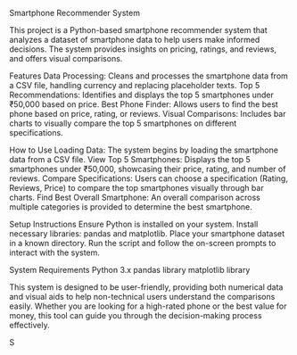 Smartphone Recommender System

This project is a Python-based smartphone recommender system that analyzes a dataset of smartphone data to help users make informed decisions. The system provides insights on pricing, ratings, and reviews, and offers visual comparisons.

Features
Data Processing: Cleans and processes the smartphone data from a CSV file, handling currency and replacing placeholder texts.
Top 5 Recommendations: Identifies and displays the top 5 smartphones under ₹50,000 based on price.
Best Phone Finder: Allows users to find the best phone based on price, rating, or reviews.
Visual Comparisons: Includes bar charts to visually compare the top 5 smartphones on different specifications.

How to Use
Loading Data: The system begins by loading the smartphone data from a CSV file.
View Top 5 Smartphones: Displays the top 5 smartphones under ₹50,000, showcasing their price, rating, and number of reviews.
Compare Specifications: Users can choose a specification (Rating, Reviews, Price) to compare the top smartphones visually through bar charts.
Find Best Overall Smartphone: An overall comparison across multiple categories is provided to determine the best smartphone.

Setup Instructions
Ensure Python is installed on your system.
Install necessary libraries: pandas and matplotlib.
Place your smartphone dataset in a known directory.
Run the script and follow the on-screen prompts to interact with the system.

System Requirements
Python 3.x
pandas library
matplotlib library

This system is designed to be user-friendly, providing both numerical data and visual aids to help non-technical users understand the comparisons easily. Whether you are looking for a high-rated phone or the best value for money, this tool can guide you through the decision-making process effectively.











S